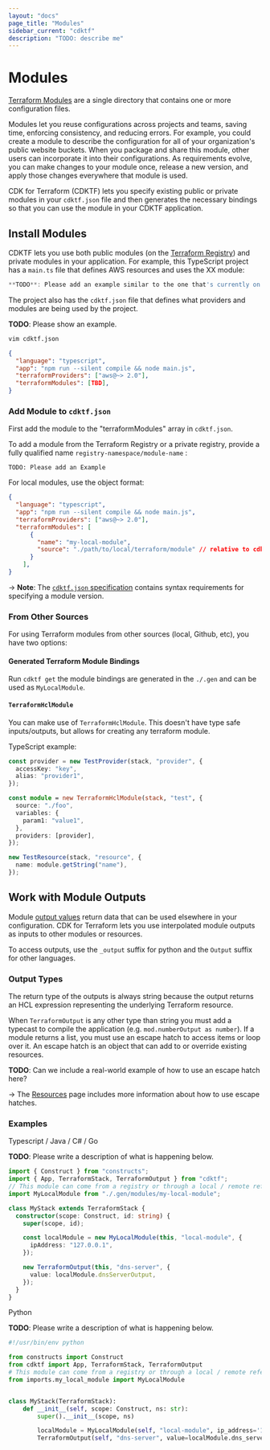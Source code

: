 ```yaml
---
layout: "docs"
page_title: "Modules"
sidebar_current: "cdktf"
description: "TODO: describe me"
---
```


# Modules

[Terraform Modules](https://www.terraform.io/docs/language/modules/index.html) are a single directory that contains one or more configuration files.

Modules let you reuse configurations across projects and teams, saving time, enforcing consistency, and reducing errors. For example, you could create a module to describe the configuration for all of your organization's public website buckets. When you package and share this module, other users can incorporate it into their configurations. As requirements evolve, you can make changes to your module once, release a new version, and apply those changes everywhere that module is used.

CDK for Terraform (CDKTF) lets you specify existing public or private modules in your `cdktf.json` file and then generates the necessary bindings so that you can use the module in your CDKTF application.

## Install Modules

CDKTF lets you use both public modules (on the [Terraform Registry](https://registry.terraform.io/)) and private modules in your application. For example, this TypeScript project has a `main.ts` file that defines AWS resources and uses the XX module:

```typescript
**TODO**: Please add an example similar to the one that's currently on the providers.html page
```

The project also has the `cdktf.json` file that defines what providers and modules are being used by the project.

**TODO**: Please show an example.

```bash
vim cdktf.json
```

```json
{
  "language": "typescript",
  "app": "npm run --silent compile && node main.js",
  "terraformProviders": ["aws@~> 2.0"],
  "terraformModules": [TBD],
}
```

### Add Module to `cdktf.json`

First add the module to the "terraformModules" array in `cdktf.json`.

To add a module from the Terraform Registry or a private registry, provide a fully qualified name `registry-namespace/module-name` :

```
TODO: Please add an Example
```

For local modules, use the object format:

```json
{
  "language": "typescript",
  "app": "npm run --silent compile && node main.js",
  "terraformProviders": ["aws@~> 2.0"],
  "terraformModules": [
      {
        "name": "my-local-module",
        "source": "./path/to/local/terraform/module" // relative to cdktf.json file
      }
    ],
}
```

-> **Note**: The [`cdktf.json` specification](/docs/cdktf/cli-reference/configuration.html) contains syntax requirements for specifying a module version.



### From Other Sources

For using Terraform modules from other sources (local, Github, etc), you have two options:

#### Generated Terraform Module Bindings

Run `cdktf get` the module bindings are generated in the `./.gen` and can be used as `MyLocalModule`.

#### `TerraformHclModule`

You can make use of `TerraformHclModule`. This doesn't have type safe inputs/outputs, but allows for creating any terraform module.

TypeScript example:

```typescript
const provider = new TestProvider(stack, "provider", {
  accessKey: "key",
  alias: "provider1",
});

const module = new TerraformHclModule(stack, "test", {
  source: "./foo",
  variables: {
    param1: "value1",
  },
  providers: [provider],
});

new TestResource(stack, "resource", {
  name: module.getString("name"),
});
```

## Work with Module Outputs

Module [output values](/fundamentals/outputs.html) return data that can be used elsewhere in your configuration. CDK
for Terraform lets you use interpolated module outputs as inputs to other modules or resources.

To access outputs, use the `_output` suffix for python and the `Output` suffix for other languages.

### Output Types

The return type of the outputs is always string because the output returns an HCL expression representing the underlying Terraform resource.

When `TerraformOutput` is any other type than string you must add a typecast to compile the application (e.g. `mod.numberOutput as number`). If a module returns a list, you must use an escape hatch to access items or loop over it. An escape hatch is an object that can add to or override existing resources.

**TODO**: Can we include a real-world example of how to use an escape hatch here?

-> The [Resources](/docs/cdktf/concepts/fundamentals/resources.html) page includes more information about how to use escape hatches.

### Examples

Typescript / Java / C# / Go

**TODO**: Please write a description of what is happening below.

```typescript
import { Construct } from "constructs";
import { App, TerraformStack, TerraformOutput } from "cdktf";
// This module can come from a registry or through a local / remote reference
import MyLocalModule from "./.gen/modules/my-local-module";

class MyStack extends TerraformStack {
  constructor(scope: Construct, id: string) {
    super(scope, id);

    const localModule = new MyLocalModule(this, "local-module", {
      ipAddress: "127.0.0.1",
    });

    new TerraformOutput(this, "dns-server", {
      value: localModule.dnsServerOutput,
    });
  }
}
```

Python

**TODO**: Please write a description of what is happening below.

```python
#!/usr/bin/env python

from constructs import Construct
from cdktf import App, TerraformStack, TerraformOutput
# This module can come from a registry or through a local / remote reference
from imports.my_local_module import MyLocalModule


class MyStack(TerraformStack):
    def __init__(self, scope: Construct, ns: str):
        super().__init__(scope, ns)

        localModule = MyLocalModule(self, "local-module", ip_address='127.0.0.1')
        TerraformOutput(self, "dns-server", value=localModule.dns_server_output)
```
